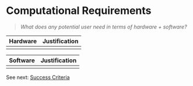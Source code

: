 # Computational Requirements
>*What does any potential user need in terms of hardware + software?*

| Hardware | Justification |
|---|---|
|  |  |

| Software | Justification |
|---|---|
|  |  |

See next: [Success Criteria](1.7-success_criteria.md)

